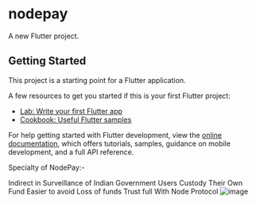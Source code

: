 # nodepay

A new Flutter project.

## Getting Started

This project is a starting point for a Flutter application.

A few resources to get you started if this is your first Flutter project:

- [Lab: Write your first Flutter app](https://docs.flutter.dev/get-started/codelab)
- [Cookbook: Useful Flutter samples](https://docs.flutter.dev/cookbook)

For help getting started with Flutter development, view the
[online documentation](https://docs.flutter.dev/), which offers tutorials,
samples, guidance on mobile development, and a full API reference.

Specialty of NodePay:-

Indirect in Surveillance of Indian Government 
Users Custody Their Own Fund Easier to avoid Loss of funds
Trust full With Node Protocol 
![image](https://github.com/Rajeshwari0826/NodePay_Go4It/assets/121340058/12f12016-a5c3-4a6e-9098-c142bfd76419)

